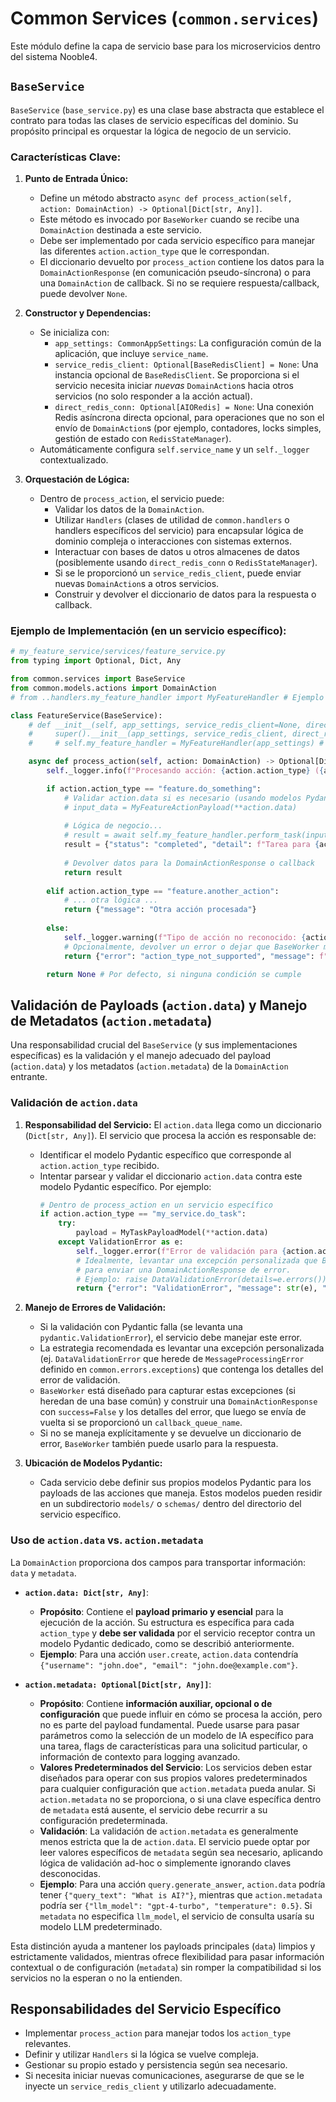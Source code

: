 # Common Services (`common.services`)

Este módulo define la capa de servicio base para los microservicios dentro del sistema Nooble4.

## `BaseService`

`BaseService` (`base_service.py`) es una clase base abstracta que establece el contrato para todas las clases de servicio específicas del dominio. Su propósito principal es orquestar la lógica de negocio de un servicio.

### Características Clave:

1.  **Punto de Entrada Único:**
    *   Define un método abstracto `async def process_action(self, action: DomainAction) -> Optional[Dict[str, Any]]`.
    *   Este método es invocado por `BaseWorker` cuando se recibe una `DomainAction` destinada a este servicio.
    *   Debe ser implementado por cada servicio específico para manejar las diferentes `action.action_type` que le correspondan.
    *   El diccionario devuelto por `process_action` contiene los datos para la `DomainActionResponse` (en comunicación pseudo-síncrona) o para una `DomainAction` de callback. Si no se requiere respuesta/callback, puede devolver `None`.

2.  **Constructor y Dependencias:**
    *   Se inicializa con:
        *   `app_settings: CommonAppSettings`: La configuración común de la aplicación, que incluye `service_name`.
        *   `service_redis_client: Optional[BaseRedisClient] = None`: Una instancia opcional de `BaseRedisClient`. Se proporciona si el servicio necesita iniciar *nuevas* `DomainAction`s hacia otros servicios (no solo responder a la acción actual).
        *   `direct_redis_conn: Optional[AIORedis] = None`: Una conexión Redis asíncrona directa opcional, para operaciones que no son el envío de `DomainAction`s (por ejemplo, contadores, locks simples, gestión de estado con `RedisStateManager`).
    *   Automáticamente configura `self.service_name` y un `self._logger` contextualizado.

3.  **Orquestación de Lógica:**
    *   Dentro de `process_action`, el servicio puede:
        *   Validar los datos de la `DomainAction`.
        *   Utilizar `Handlers` (clases de utilidad de `common.handlers` o handlers específicos del servicio) para encapsular lógica de dominio compleja o interacciones con sistemas externos.
        *   Interactuar con bases de datos u otros almacenes de datos (posiblemente usando `direct_redis_conn` o `RedisStateManager`).
        *   Si se le proporcionó un `service_redis_client`, puede enviar nuevas `DomainAction`s a otros servicios.
        *   Construir y devolver el diccionario de datos para la respuesta o callback.

### Ejemplo de Implementación (en un servicio específico):

```python
# my_feature_service/services/feature_service.py
from typing import Optional, Dict, Any

from common.services import BaseService
from common.models.actions import DomainAction
# from ..handlers.my_feature_handler import MyFeatureHandler # Ejemplo de handler específico

class FeatureService(BaseService):
    # def __init__(self, app_settings, service_redis_client=None, direct_redis_conn=None):
    #     super().__init__(app_settings, service_redis_client, direct_redis_conn)
    #     # self.my_feature_handler = MyFeatureHandler(app_settings) # Inicializar handlers si es necesario

    async def process_action(self, action: DomainAction) -> Optional[Dict[str, Any]]:
        self._logger.info(f"Procesando acción: {action.action_type} ({action.action_id})")

        if action.action_type == "feature.do_something":
            # Validar action.data si es necesario (usando modelos Pydantic)
            # input_data = MyFeatureActionPayload(**action.data)
            
            # Lógica de negocio...
            # result = await self.my_feature_handler.perform_task(input_data.some_field)
            result = {"status": "completed", "detail": f"Tarea para {action.data.get('item_id')} finalizada"}
            
            # Devolver datos para la DomainActionResponse o callback
            return result
        
        elif action.action_type == "feature.another_action":
            # ... otra lógica ...
            return {"message": "Otra acción procesada"}
        
        else:
            self._logger.warning(f"Tipo de acción no reconocido: {action.action_type}")
            # Opcionalmente, devolver un error o dejar que BaseWorker maneje la no respuesta
            return {"error": "action_type_not_supported", "message": f"Acción {action.action_type} no soportada."}

        return None # Por defecto, si ninguna condición se cumple
```

## Validación de Payloads (`action.data`) y Manejo de Metadatos (`action.metadata`)

Una responsabilidad crucial del `BaseService` (y sus implementaciones específicas) es la validación y el manejo adecuado del payload (`action.data`) y los metadatos (`action.metadata`) de la `DomainAction` entrante.

### Validación de `action.data`

1.  **Responsabilidad del Servicio:** El `action.data` llega como un diccionario (`Dict[str, Any]`). El servicio que procesa la acción es responsable de:
    *   Identificar el modelo Pydantic específico que corresponde al `action.action_type` recibido.
    *   Intentar parsear y validar el diccionario `action.data` contra este modelo Pydantic específico. Por ejemplo:
        ```python
        # Dentro de process_action en un servicio específico
        if action.action_type == "my_service.do_task":
            try:
                payload = MyTaskPayloadModel(**action.data)
            except ValidationError as e:
                self._logger.error(f"Error de validación para {action.action_type}: {e}")
                # Idealmente, levantar una excepción personalizada que BaseWorker pueda manejar
                # para enviar una DomainActionResponse de error.
                # Ejemplo: raise DataValidationError(details=e.errors())
                return {"error": "ValidationError", "message": str(e), "details": e.errors()}
        ```

2.  **Manejo de Errores de Validación:**
    *   Si la validación con Pydantic falla (se levanta una `pydantic.ValidationError`), el servicio debe manejar este error.
    *   La estrategia recomendada es levantar una excepción personalizada (ej. `DataValidationError` que herede de `MessageProcessingError` definido en `common.errors.exceptions`) que contenga los detalles del error de validación.
    *   `BaseWorker` está diseñado para capturar estas excepciones (si heredan de una base común) y construir una `DomainActionResponse` con `success=False` y los detalles del error, que luego se envía de vuelta si se proporcionó un `callback_queue_name`.
    *   Si no se maneja explícitamente y se devuelve un diccionario de error, `BaseWorker` también puede usarlo para la respuesta.

3.  **Ubicación de Modelos Pydantic:**
    *   Cada servicio debe definir sus propios modelos Pydantic para los payloads de las acciones que maneja. Estos modelos pueden residir en un subdirectorio `models/` o `schemas/` dentro del directorio del servicio específico.

### Uso de `action.data` vs. `action.metadata`

La `DomainAction` proporciona dos campos para transportar información: `data` y `metadata`.

*   **`action.data: Dict[str, Any]`**: 
    *   **Propósito**: Contiene el **payload primario y esencial** para la ejecución de la acción. Su estructura es específica para cada `action_type` y **debe ser validada** por el servicio receptor contra un modelo Pydantic dedicado, como se describió anteriormente.
    *   **Ejemplo**: Para una acción `user.create`, `action.data` contendría `{"username": "john.doe", "email": "john.doe@example.com"}`.

*   **`action.metadata: Optional[Dict[str, Any]]`**: 
    *   **Propósito**: Contiene **información auxiliar, opcional o de configuración** que puede influir en cómo se procesa la acción, pero no es parte del payload fundamental. Puede usarse para pasar parámetros como la selección de un modelo de IA específico para una tarea, flags de características para una solicitud particular, o información de contexto para logging avanzado.
    *   **Valores Predeterminados del Servicio**: Los servicios deben estar diseñados para operar con sus propios valores predeterminados para cualquier configuración que `action.metadata` pueda anular. Si `action.metadata` no se proporciona, o si una clave específica dentro de `metadata` está ausente, el servicio debe recurrir a su configuración predeterminada.
    *   **Validación**: La validación de `action.metadata` es generalmente menos estricta que la de `action.data`. El servicio puede optar por leer valores específicos de `metadata` según sea necesario, aplicando lógica de validación ad-hoc o simplemente ignorando claves desconocidas.
    *   **Ejemplo**: Para una acción `query.generate_answer`, `action.data` podría tener `{"query_text": "What is AI?"}`, mientras que `action.metadata` podría ser `{"llm_model": "gpt-4-turbo", "temperature": 0.5}`. Si `metadata` no especifica `llm_model`, el servicio de consulta usaría su modelo LLM predeterminado.

Esta distinción ayuda a mantener los payloads principales (`data`) limpios y estrictamente validados, mientras ofrece flexibilidad para pasar información contextual o de configuración (`metadata`) sin romper la compatibilidad si los servicios no la esperan o no la entienden.

## Responsabilidades del Servicio Específico

*   Implementar `process_action` para manejar todos los `action_type` relevantes.
*   Definir y utilizar `Handlers` si la lógica se vuelve compleja.
*   Gestionar su propio estado y persistencia según sea necesario.
*   Si necesita iniciar nuevas comunicaciones, asegurarse de que se le inyecte un `service_redis_client` y utilizarlo adecuadamente.
